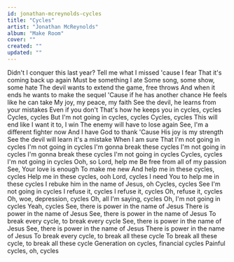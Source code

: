 ```yaml
---
id: jonathan-mcreynolds-cycles
title: "Cycles"
artist: "Jonathan McReynolds"
album: "Make Room"
cover: ""
created: ""
updated: ""
---
```


Didn't I conquer this last year?
Tell me what I missed 'cause I fear
That it's coming back up again
Must be something I ate
Some song, some show, some hate
The devil wants to extend the game, free throws
And when it ends he wants to make the sequel
'Cause if he has another chance
He feels like he can take
My joy, my peace, my faith
See the devil, he learns from your mistakes
Even if you don't
That's how he keeps you in cycles, cycles
Cycles, cycles
But I'm not going in cycles, cycles
Cycles, cycles
This will end like I want it to, I win
The enemy will have to lose again
See, I'm a different fighter now
And I have God to thank
'Cause His joy is my strength
See the devil will learn it's a mistake
When I am sure
That I'm not going in cycles
I'm not going in cycles
I'm gonna break these cycles
I'm not going in cycles
I'm gonna break these cycles
I'm not going in cycles
Cycles, cycles
I'm not going in cycles
Ooh, so Lord, help me
Be free from all of my passion
See, Your love is enough
To make me new
And help me in these cycles, cycles
Help me in these cycles, ooh Lord, cycles
I need You to help me in these cycles
I rebuke him in the name of Jesus, oh
Cycles, cycles
See I'm not going in cycles
I refuse it, cycles
I refuse it, cycles
Oh, refuse it, cycles
Oh, woe, depression, cycles
Oh, all I'm saying, cycles
Oh, I'm not going in cycles
Yeah, cycles
See, there is power in the name of Jesus
There is power in the name of Jesus
See, there is power in the name of Jesus
To break every cycle, to break every cycle
See, there is power in the name of Jesus
See, there is power in the name of Jesus
There is power in the name of Jesus
To break every cycle, to break all these cycle
To break all these cycle, to break all these cycle
Generation on cycles, financial cycles
Painful cycles, oh, cycles